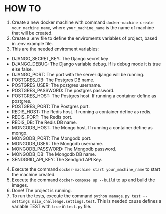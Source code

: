 # HOW TO

1. Create a new docker machine with command `docker-machine create your_machine_name`,  where `your_machine_name` is the name of machine that will be created.
2. Create a .env file to define the enviroments variables of project, based in .env.example file.
3. This are the needed enviroment variables:
- DJANGO_SECRET_KEY: The Django secret key
- DJANGO_DEBUG: The Django variable debug. If is debug mode it is true else false.
- DJANGO_PORT: The port with the server django will be running.
- POSTGRES_DB: The Postgres DB name.
- POSTGRES_USER: The postgres username.
- POSTGRES_PASSWORD: The postgres password.
- POSTGRES_HOST: The Postgres host. If running a container define as postgres.
- POSTGRES_PORT: The Postgres port.
- REDIS_HOST: The Redis host. If running a container define as redis.
- REDIS_PORT: The Redis  port.
- REDIS_DB: The Redis DB name.
- MONGODB_HOST: The Mongo host. If running a container define as mongo.
- MONGODB_PORT: The Mongodb port.
- MONGODB_USER: The Mongodb username.
- MONGODB_PASSWORD: The Mongodb password.
- MONGODB_DB: The Mongodb DB name.
- SENDGRID_API_KEY: The Sendgrid API Key.
4. Execute the command `docker-machine start your_machine_name` to start the machine created.
5. Execute the command `docker-compose up --build` to up and build the images.
6. Done! The project is running.
7. To run the tests, execute the command `python manage.py test --settings miio_challenge.settings.test`. This is needed cause defines a variable TEST with `true` in `test.py` file.
